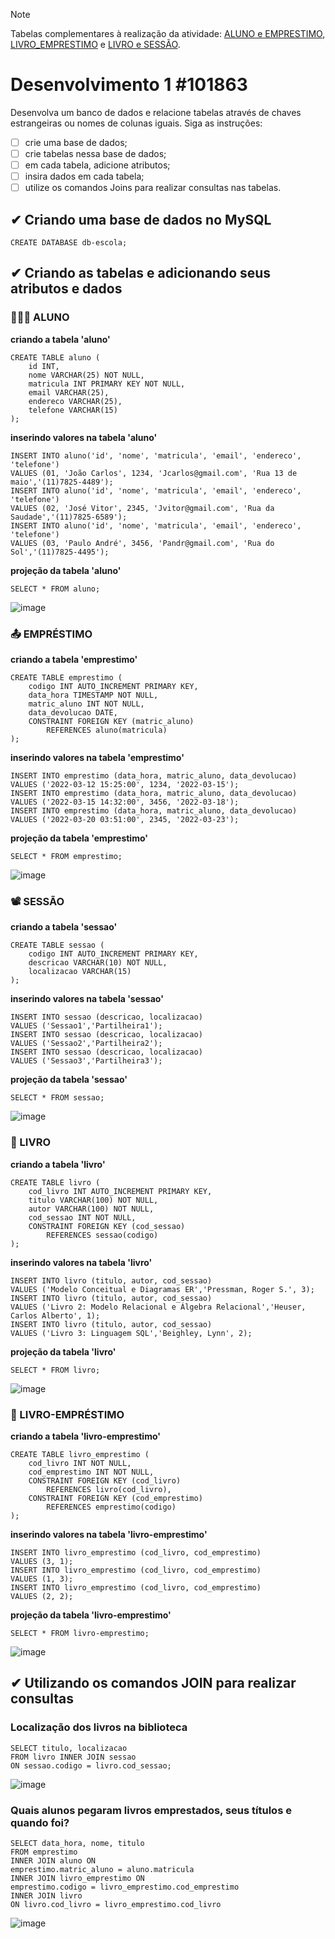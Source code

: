 > [!NOTE]
> Tabelas complementares à realização da atividade:
> [ALUNO e EMPRESTIMO](https://github.com/alcangio/db-ESCOLA/blob/main/Imagem01_Atividade06_BancoDeDadosI.png), 
> [LIVRO_EMPRESTIMO](https://github.com/alcangio/db-ESCOLA/blob/main/Imagem02_Atividade06_BancoDeDadosI.png) e
> [LIVRO e SESSÃO](https://github.com/alcangio/db-ESCOLA/blob/main/Imagem03_Atividade06_BancoDeDadosI.png).

# Desenvolvimento 1 #101863
Desenvolva um banco de dados e relacione tabelas através de chaves estrangeiras ou nomes de colunas iguais. Siga as instruções:
- [ ] crie uma base de dados; 
- [ ] crie tabelas nessa base de dados;
- [ ] em cada tabela, adicione atributos;
- [ ] insira dados em cada tabela;
- [ ] utilize os comandos Joins para realizar consultas nas tabelas. 

## ✔ Criando uma base de dados no MySQL
```
CREATE DATABASE db-escola;
```
## ✔ Criando as tabelas e adicionando seus atributos e dados
### 👨🏼‍🎓 ALUNO
**criando a tabela 'aluno'**
```
CREATE TABLE aluno (
    id INT,
    nome VARCHAR(25) NOT NULL,
    matricula INT PRIMARY KEY NOT NULL,
    email VARCHAR(25),
    endereco VARCHAR(25),
    telefone VARCHAR(15)
);
```
**inserindo valores na tabela 'aluno'**
```
INSERT INTO aluno('id', 'nome', 'matricula', 'email', 'endereco', 'telefone')
VALUES (01, 'João Carlos', 1234, 'Jcarlos@gmail.com', 'Rua 13 de maio','(11)7825-4489');
INSERT INTO aluno('id', 'nome', 'matricula', 'email', 'endereco', 'telefone')
VALUES (02, 'José Vitor', 2345, 'Jvitor@gmail.com', 'Rua da Saudade','(11)7825-6589');
INSERT INTO aluno('id', 'nome', 'matricula', 'email', 'endereco', 'telefone')
VALUES (03, 'Paulo André', 3456, 'Pandr@gmail.com', 'Rua do Sol','(11)7825-4495');
```
**projeção da tabela 'aluno'**
```
SELECT * FROM aluno;
```
![image](https://github.com/alcangio/bancoDados2/assets/142796669/f92f4867-aa4f-4ee5-9dec-f6e96d1c4303)

### 📤 EMPRÉSTIMO
**criando a tabela 'emprestimo'**
```
CREATE TABLE emprestimo (
    codigo INT AUTO_INCREMENT PRIMARY KEY,
    data_hora TIMESTAMP NOT NULL,
    matric_aluno INT NOT NULL,
    data_devolucao DATE,
    CONSTRAINT FOREIGN KEY (matric_aluno)
    	REFERENCES aluno(matricula)
);
```
**inserindo valores na tabela 'emprestimo'**
```
INSERT INTO emprestimo (data_hora, matric_aluno, data_devolucao)
VALUES ('2022-03-12 15:25:00', 1234, '2022-03-15');
INSERT INTO emprestimo (data_hora, matric_aluno, data_devolucao)
VALUES ('2022-03-15 14:32:00', 3456, '2022-03-18');
INSERT INTO emprestimo (data_hora, matric_aluno, data_devolucao)
VALUES ('2022-03-20 03:51:00', 2345, '2022-03-23');
```
**projeção da tabela 'emprestimo'**
```
SELECT * FROM emprestimo;
```
![image](https://github.com/alcangio/bancoDados2/assets/142796669/82a0fb1f-a3ed-4c43-86f5-182f9b2e1c8d)

### 📽 SESSÃO
**criando a tabela 'sessao'**
```
CREATE TABLE sessao (
    codigo INT AUTO_INCREMENT PRIMARY KEY,
    descricao VARCHAR(10) NOT NULL,
    localizacao VARCHAR(15)
);
```
**inserindo valores na tabela 'sessao'**
```
INSERT INTO sessao (descricao, localizacao)
VALUES ('Sessao1','Partilheira1');
INSERT INTO sessao (descricao, localizacao)
VALUES ('Sessao2','Partilheira2');
INSERT INTO sessao (descricao, localizacao)
VALUES ('Sessao3','Partilheira3');
```
**projeção da tabela 'sessao'**
```
SELECT * FROM sessao;
```
![image](https://github.com/alcangio/bancoDados2/assets/142796669/2859b1d3-fb12-44e5-80ee-80b3c38970fe)

### 📖 LIVRO
**criando a tabela 'livro'**
```
CREATE TABLE livro (
    cod_livro INT AUTO_INCREMENT PRIMARY KEY,
    titulo VARCHAR(100) NOT NULL,
    autor VARCHAR(100) NOT NULL,
    cod_sessao INT NOT NULL,
    CONSTRAINT FOREIGN KEY (cod_sessao)
    	REFERENCES sessao(codigo)
);
```
**inserindo valores na tabela 'livro'**
```
INSERT INTO livro (titulo, autor, cod_sessao)
VALUES ('Modelo Conceitual e Diagramas ER','Pressman, Roger S.', 3);
INSERT INTO livro (titulo, autor, cod_sessao)
VALUES ('Livro 2: Modelo Relacional e Álgebra Relacional','Heuser, Carlos Alberto', 1);
INSERT INTO livro (titulo, autor, cod_sessao)
VALUES ('Livro 3: Linguagem SQL','Beighley, Lynn', 2);
```
**projeção da tabela 'livro'**
```
SELECT * FROM livro;
```
![image](https://github.com/alcangio/bancoDados2/assets/142796669/13568841-5ca7-476e-9600-065de6023a26)

### 📑 LIVRO-EMPRÉSTIMO
**criando a tabela 'livro-emprestimo'**
```
CREATE TABLE livro_emprestimo (
	cod_livro INT NOT NULL,
	cod_emprestimo INT NOT NULL,
	CONSTRAINT FOREIGN KEY (cod_livro)
		REFERENCES livro(cod_livro),
	CONSTRAINT FOREIGN KEY (cod_emprestimo)
		REFERENCES emprestimo(codigo)
);
```
**inserindo valores na tabela 'livro-emprestimo'**
```
INSERT INTO livro_emprestimo (cod_livro, cod_emprestimo)
VALUES (3, 1);
INSERT INTO livro_emprestimo (cod_livro, cod_emprestimo)
VALUES (1, 3);
INSERT INTO livro_emprestimo (cod_livro, cod_emprestimo)
VALUES (2, 2);
```
**projeção da tabela 'livro-emprestimo'**
```
SELECT * FROM livro-emprestimo;
```
![image](https://github.com/alcangio/bancoDados2/assets/142796669/91ebf162-300b-474c-9938-3ae7aa7222ca)

## ✔ Utilizando os comandos JOIN para realizar consultas
### Localização dos livros na biblioteca
```
SELECT titulo, localizacao
FROM livro INNER JOIN sessao
ON sessao.codigo = livro.cod_sessao;
```
![image](https://github.com/alcangio/bancoDados2/assets/142796669/a30bba83-88b5-430d-9cf9-2ad30bafcc50)
### Quais alunos pegaram livros emprestados, seus títulos e quando foi?
```
SELECT data_hora, nome, titulo
FROM emprestimo 
INNER JOIN aluno ON 
emprestimo.matric_aluno = aluno.matricula
INNER JOIN livro_emprestimo ON 
emprestimo.codigo = livro_emprestimo.cod_emprestimo
INNER JOIN livro
ON livro.cod_livro = livro_emprestimo.cod_livro
```
![image](https://github.com/alcangio/bancoDados2/assets/142796669/89adca19-2afb-484f-80cc-572b8b05f6df)

